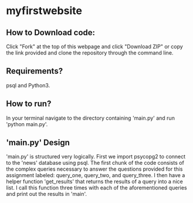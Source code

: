 # myfirstwebsite

## How to Download code:

Click "Fork" at the top of this webpage and click "Download ZIP" or copy the link provided and clone the repository through the command line.

## Requirements?
psql and Python3.
 
## How to run?
In your terminal navigate to the directory containing 'main.py' and run 'python main.py'. 

## 'main.py' Design
'main.py' is structured very logically. First we import psycopg2 to connect to the 'news' database using psql. The first chunk of the code consists of the complex queries necessary to answer the questions provided for this assignment labeled: query_one, query_two, and query_three. I then have a helper function 'get_results' that returns the results of a query into a nice list. I call this function three times with each of the aforementioned queries and print out the results in 'main'.  
